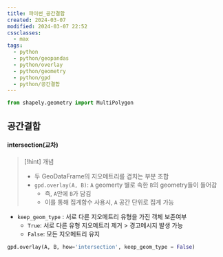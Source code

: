 ```yaml
---
title: 파이썬_공간결합
created: 2024-03-07
modified: 2024-03-07 22:52
cssclasses:
  - max
tags:
  - python
  - python/geopandas
  - python/overlay
  - python/geometry
  - python/gpd
  - python/공간결합
---
```

```python
from shapely.geometry import MultiPolygon
```

## 공간결합
#### intersection(교차)
> [!hint] 개념
> - 두 GeoDataFrame의 지오메트리를 겹치는 부분 조합
> - `gpd.overlay(A, B)`: `A` geomerty 별로 속한 `B`의 geometry들이 들어감
> 	- 즉, `A`안에 `B`가 담김
> 	- 이를 통해 집계함수 사용시,  `A` 공간 단위로 집계 가능

- `keep_geom_type` : 서로 다른 지오메트리 유형을 가진 객체 보존여부
	- `True`: 서로 다른 유형 지오메트리 제거 > 경고메시지 발생 가능
	- `False`: 모든 지오메트리 유지
```python
gpd.overlay(A, B, how='intersection', keep_geom_type = False)
```